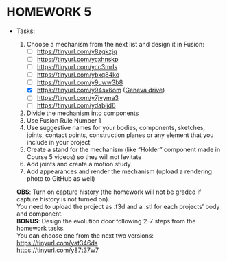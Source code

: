 # HOMEWORK 5

   - Tasks:
       1. Choose a mechanism from the next list and design it in Fusion:
          - [ ] https://tinyurl.com/y8zgkzjq
          - [ ] https://tinyurl.com/ycxhnskp
          - [ ] https://tinyurl.com/ycc3mrls
          - [ ] https://tinyurl.com/ybxq84ko
          - [ ] https://tinyurl.com/y9uww3b8
          - [x] https://tinyurl.com/y94sx6om ([Geneva drive](https://en.wikipedia.org/wiki/Geneva_drive))
          - [ ] https://tinyurl.com/y7jvyma3
          - [ ] https://tinyurl.com/ydabljd6
        2. Divide the mechanism into components
        3. Use Fusion Rule Number 1
        4. Use suggestive names for your bodies, components, sketches, joints,
          contact points, construction planes or any element that you include in your
          project
        5. Create a stand for the mechanism (like “Holder” component made in
          Course 5 videos) so they will not levitate
        6. Add joints and create a motion study
        7. Add appearances and render the mechanism (upload a rendering photo to
          GitHub as well) 
          
        **OBS**: Turn on capture history (the homework will not be graded if capture
        history is not turned on).  
        You need to upload the project as .f3d and a .stl for each projects’ body
        and component.  
        **BONUS**: Design the evolution door following 2-7 steps from the homework tasks.  
        You can choose one from the next two versions:  
        https://tinyurl.com/yat346ds  
        https://tinyurl.com/y87t37w7  
